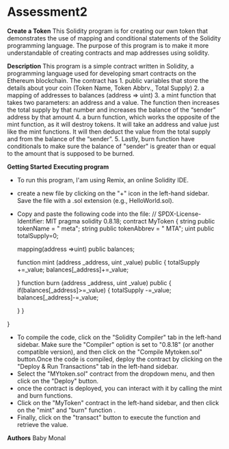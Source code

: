 # Assessment2
 **Create a Token**
 This Solidity program is for creating our own token that demonstrates the use of mapping and conditional statements of the Solidity programming language. 
 The purpose of this program is to make it more understandable of creating contracts and map addresses using solidity.

 
**Description**
This program is a simple contract written in Solidity, a programming language used for developing smart contracts on the Ethereum blockchain.
The contract has 
    1. public variables that store the details about your coin (Token Name, Token Abbrv., Total Supply)
    2. a mapping of addresses to balances (address => uint)
    3. a mint function that takes two parameters: an address and a value. 
       The function then increases the total supply by that number and increases the balance 
       of the “sender” address by that amount
    4.  a burn function, which works the opposite of the mint function, as it will destroy tokens. 
       It will take an address and value just like the mint functions. It will then deduct the value from the total supply 
       and from the balance of the “sender”.
    5. Lastly, burn function  have conditionals to make sure the balance of "sender" is greater than or equal 
       to the amount that is supposed to be burned.


**Getting Started**
**Executing program**
* To run this program, I'am using Remix, an online Solidity IDE.
* create a new file by clicking on the "+" icon in the left-hand sidebar.  Save the file with a .sol extension (e.g., HelloWorld.sol).
* Copy and paste the following code into the file:
  // SPDX-License-Identifier: MIT
pragma solidity 0.8.18;
contract MyToken {
    string public tokenName = " meta";
    string public tokenAbbrev = " MTA";
    uint public totalSupply=0;

    mapping(address =>uint) public balances;

    function mint (address _address, uint _value) public {
            totalSupply +=_value;
            balances[_address]+=_value;


    }
     function burn (address _address, uint _value) public {
            if(balances[_address]>=_value)
        {   totalSupply -=_value;
            balances[_address]-=_value;

     }
    }

} 
* To compile the code, click on the "Solidity Compiler" tab in the left-hand sidebar. Make sure the "Compiler" option is set to "0.8.18" (or another compatible
version), and then click on the "Compile Mytoken.sol" button.Once the code is compiled,  deploy the contract by clicking on the "Deploy & Run Transactions" tab 
in the left-hand sidebar.
* Select the "MYtoken.sol" contract from the dropdown menu, and then click on the "Deploy" button.
* once the contract is deployed, you can interact with it by calling the mint and burn  functions.
* Click on the "MyToken" contract in the left-hand sidebar, and then click on the "mint" and "burn" function .
* Finally, click on the "transact" button to execute the function and retrieve the value.

**Authors**
Baby Monal
